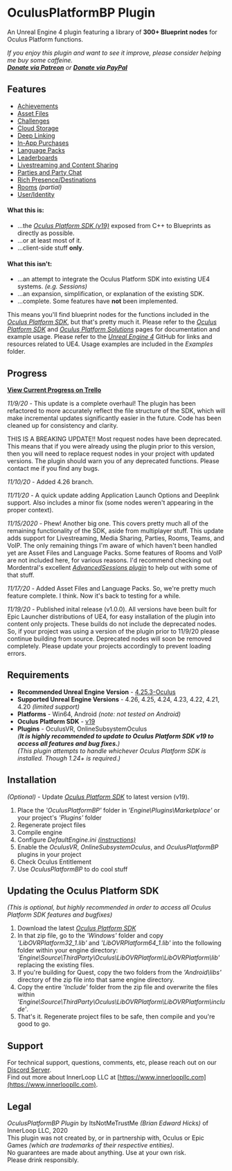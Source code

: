 # OculusPlatformBP Plugin

An Unreal Engine 4 plugin featuring a library of **300+ Blueprint nodes** for Oculus Platform functions.

*If you enjoy this plugin and want to see it improve, please consider helping me buy some caffeine.<br>
[**Donate via Patreon**](https://www.patreon.com/innerloopllc) or [**Donate via PayPal**](https://paypal.me/bhicks85)*

## Features
+ [Achievements](https://developer.oculus.com/documentation/unreal/ps-achievements)
+ [Asset Files](https://developer.oculus.com/documentation/unreal/ps-assets/)
+ [Challenges](https://developer.oculus.com/documentation/unreal/ps-challenges/)
+ [Cloud Storage](https://developer.oculus.com/documentation/unreal/ps-cloud-storage/)
+ [Deep Linking](https://developer.oculus.com/documentation/unreal/ps-deep-linking/)
+ [In-App Purchases](https://developer.oculus.com/documentation/unreal/ps-iap/)
+ [Language Packs](https://developer.oculus.com/documentation/unreal/ps-language-packs/)
+ [Leaderboards](https://developer.oculus.com/documentation/unreal/ps-leaderboards/)
+ [Livestreaming and Content Sharing](https://developer.oculus.com/documentation/unreal/ps-sharing/)
+ [Parties and Party Chat](https://developer.oculus.com/documentation/unreal/ps-parties/)
+ [Rich Presence/Destinations](https://developer.oculus.com/documentation/unreal/ps-rich-presence/)
+ [Rooms](https://developer.oculus.com/documentation/unreal/ps-rooms/) *(partial)*
+ [User/Identity](https://developer.oculus.com/documentation/unreal/ps-presence/)

#### What this is:
+ ...the [*Oculus Platform SDK (v19)*](https://developer.oculus.com/reference/platform/v19/) exposed from C++ to Blueprints as directly as possible.
+ ...or at least most of it.
+ ...client-side stuff **only**.

#### What this isn't:
+ ...an attempt to integrate the Oculus Platform SDK into existing UE4 systems. *(e.g. Sessions)*
+ ...an expansion, simplification, or explanation of the existing SDK.
+ ...complete. Some features have **not** been implemented.

This means you'll find blueprint nodes for the functions included in the [*Oculus Platform SDK*](https://developer.oculus.com/reference/platform/v19/), but that's pretty much it. Please refer to the [*Oculus Platform SDK*](https://developer.oculus.com/reference/platform/v19/) and [*Oculus Platform Solutions*](https://developer.oculus.com/documentation/unreal/ps-platform-intro/) pages for documentation and example usage. Please refer to the [*Unreal Engine 4*](https://github.com/EpicGames/UnrealEngine) GitHub for links and resources related to UE4. Usage examples are included in the *Examples* folder.

## Progress
[**View Current Progress on Trello**](https://trello.com/b/TNGt3Yer/oculusplatformbp)<br>

*11/9/20* - This update is a complete overhaul! The plugin has been refactored to more accurately reflect the file structure of the SDK, which will make incremental updates significantly easier in the future. Code has been cleaned up for consistency and clarity.

THIS IS A BREAKING UPDATE!! Most request nodes have been deprecated. This means that if you were already using the plugin prior to this version, then you will need to replace request nodes in your project with updated versions. The plugin should warn you of any deprecated functions. Please contact me if you find any bugs.

*11/10/20* - Added 4.26 branch.

*11/11/20* - A quick update adding Application Launch Options and Deeplink support. Also includes a minor fix (some nodes weren't appearing in the proper context).

*11/15/2020* - Phew! Another big one. This covers pretty much all of the remaining functionality of the SDK, aside from multiplayer stuff. This update adds support for Livestreaming, Media Sharing, Parties, Rooms, Teams, and VoIP. The only remaining things I'm aware of which haven't been handled yet are Asset Files and Language Packs. Some features of Rooms and VoIP are not included here, for various reasons. I'd recommend checking out Mordentral's excellent [*AdvancedSessions plugin*](https://github.com/mordentral/AdvancedSessionsPlugin) to help out with some of that stuff.

*11/17/20* - Added Asset Files and Language Packs. So, we're pretty much feature complete. I think. Now it's back to testing for a while.

*11/19/20* - Published inital release (v1.0.0). All versions have been built for Epic Launcher distributions of UE4, for easy installation of the plugin into content only projects. These builds do not include the deprecated nodes. So, if your project was using a version of the plugin prior to 11/9/20 please continue building from source. Deprecated nodes will soon be removed completely. Please update your projects accordingly to prevent loading errors.

## Requirements
* **Recommended Unreal Engine Version** - [4.25.3-Oculus](https://github.com/Oculus-VR/UnrealEngine/tree/4.25)
* **Supported Unreal Engine Versions** - 4.26, 4.25, 4.24, 4.23, 4.22, 4.21, 4.20 *(limited support)*
* **Platforms** - Win64, Android *(note: not tested on Android)*
* **Oculus Platform SDK** - [v19](https://developer.oculus.com/downloads/package/oculus-platform-sdk/19.0.0/)<br>
* **Plugins** - OculusVR, OnlineSubsystemOculus<br>
*(**It is highly recommended to update to Oculus Platform SDK v19 to access all features and bug fixes.**)*<br>
*(This plugin attempts to handle whichever Oculus Platform SDK is installed. Though 1.24+ is required.)*<br>

## Installation
*(Optional)* - Update [*Oculus Platform SDK*](https://developer.oculus.com/downloads/package/oculus-platform-sdk/) to latest version (v19).
1) Place the *'OculusPlatformBP'* folder in *'Engine\Plugins\Marketplace'* or your project's *'Plugins'* folder
2) Regenerate project files
3) Compile engine
4) Configure *DefaultEngine.ini [(instructions)](https://developer.oculus.com/documentation/unreal/ps-setup/)*
5) Enable the *OculusVR*, *OnlineSubsystemOculus*, and *OculusPlatformBP* plugins in your project
6) Check Oculus Entitlement
7) Use *OculusPlatformBP* to do cool stuff

## Updating the Oculus Platform SDK
*(This is optional, but highly recommended in order to access all Oculus Platform SDK features and bugfixes)*
1) Download the latest [*Oculus Platform SDK*](https://developer.oculus.com/downloads/package/oculus-platform-sdk/)
2) In that zip file, go to the *'Windows'* folder and copy *'LibOVRPlatform32_1.lib'* and *'LibOVRPlatform64_1.lib'* into the following folder within your engine directory: *'Engine\Source\ThirdParty\Oculus\LibOVRPlatform\LibOVRPlatform\lib'* replacing the existing files.
3) If you're building for Quest, copy the two folders from the *'Android\libs'* directory of the zip file into that same engine directory.
4) Copy the entire *'Include'* folder from the zip file and overwrite the files within *'Engine\Source\ThirdParty\Oculus\LibOVRPlatform\LibOVRPlatform\include'*.
5) That's it. Regenerate project files to be safe, then compile and you're good to go.

## Support
For technical support, questions, comments, etc, please reach out on our [Discord Server](https://discord.gg/k6KxJvq).<br>
Find out more about InnerLoop LLC at [https://www.innerloopllc.com](https://www.innerloopllc.com).

## Legal
*OculusPlatformBP Plugin* by ItsNotMeTrustMe *(Brian Edward Hicks)* of InnerLoop LLC, 2020<br>
This plugin was not created by, or in partnership with, Oculus or Epic Games *(which are trademarks of their respective entities)*.<br>
No guarantees are made about anything. Use at your own risk.<br>
Please drink responsibly.
